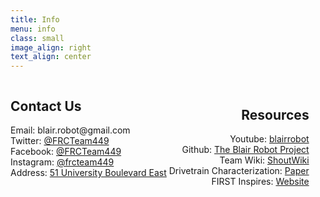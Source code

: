 ```yaml
---
title: Info
menu: info
class: small
image_align: right
text_align: center
---
```


<div class="row">
    <div class="column" align="left" style="display: inline-block;">
        <h2><b>Contact Us</b></h2>
        <p>
            Email: blair.robot@gmail.com<br>
            Twitter: <a href="https://twitter.com/FRCTeam449">@FRCTeam449</a><br>
            Facebook: <a href="https://www.facebook.com/FRCTeam449">@FRCTeam449</a><br>
            Instagram: <a href="https://www.instagram.com/frcteam449">@frcteam449</a><br>
            Address: <a href="https://www.google.com/maps/place/51+University+Blvd+E,+Silver+Spring,+MD+20901">51 University Boulevard East</a><br>
    </div>
    <div class="column" align="right" style="display: inline-block;">
        <h2><b>Resources</b></h2>
        Youtube: <a href="https://www.youtube.com/user/blairrobot">blairrobot</a><br>
        Github: <a href="https://github.com/blair-robot-project">The Blair Robot Project</a><br>
        Team Wiki: <a href="http://team449.shoutwiki.com/wiki/Main_Page">ShoutWiki</a><br>
		Drivetrain Characterization: <a href="https://www.chiefdelphi.com/t/paper-frc-drivetrain-characterization/160915">Paper</a><br>
        FIRST Inspires: <a href="https://www.firstinspires.org/robotics/frc">Website</a><br>
    </div>
</div>